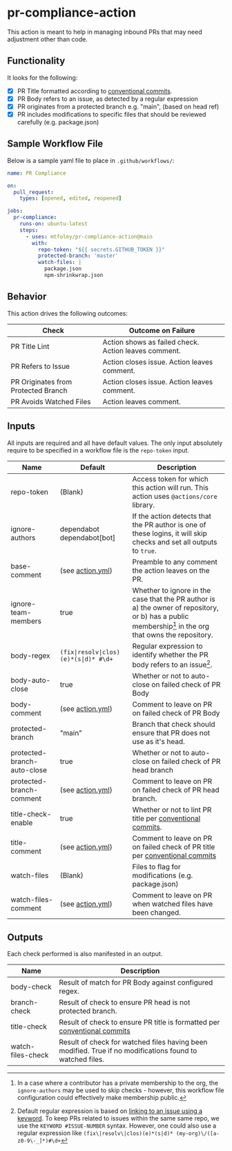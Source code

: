 # pr-compliance-action

This action is meant to help in managing inbound PRs that may need adjustment other than code.

## Functionality

It looks for the following:
- [x] PR Title formatted according to [conventional commits](https://www.conventionalcommits.org/en/v1.0.0/).
- [x] PR Body refers to an issue, as detected by a regular expression
- [x] PR originates from a protected branch e.g. "main", (based on head ref)
- [x] PR includes modifications to specific files that should be reviewed carefully (e.g. package.json)

## Sample Workflow File

Below is a sample yaml file to place in `.github/workflows/`:

```yml
name: PR Compliance

on:
  pull_request:
    types: [opened, edited, reopened]

jobs:
  pr-compliance:
    runs-on: ubuntu-latest
    steps:
      - uses: mtfoley/pr-compliance-action@main
        with:
          repo-token: "${{ secrets.GITHUB_TOKEN }}"
          protected-branch: 'master'
          watch-files: |
            package.json
            npm-shrinkwrap.json
```

## Behavior

This action drives the following outcomes:

Check | Outcome on Failure
--- | ---
PR Title Lint | Action shows as failed check. Action leaves comment.
PR Refers to Issue | Action closes issue. Action leaves comment.
PR Originates from Protected Branch | Action closes issue. Action leaves comment.
PR Avoids Watched Files | Action leaves comment.

## Inputs

All inputs are required and all have default values. The only input absolutely require to be specified in a workflow file is the `repo-token` input.

Name | Default | Description
--- | --- | ---
repo-token | (Blank) | Access token for which this action will run. This action uses `@actions/core` library.
ignore-authors | dependabot<br/>dependabot[bot] | If the action detects that the PR author is one of these logins, it will skip checks and set all outputs to `true`.
base-comment | (see [action.yml](./action.yml)) | Preamble to any comment the action leaves on the PR.
ignore-team-members | true | Whether to ignore in the case that the PR author is a) the owner of repository, or b) has a public membership[^1] in the org that owns the repository.
body-regex | `(fix\|resolv\|clos)(e)*(s\|d)* #\d+` | Regular expression to identify whether the PR body refers to an issue[^2].
body-auto-close | true | Whether or not to auto-close on failed check of PR Body
body-comment | (see [action.yml](./action.yml)) | Comment to leave on PR on failed check of PR Body
protected-branch | "main" | Branch that check should ensure that PR does not use as it's head.
protected-branch-auto-close | true | Whether or not to auto-close on failed check of PR head branch
protected-branch-comment | (see [action.yml](./action.yml)) | Comment to leave on PR on failed check of PR head branch.
title-check-enable | true | Whether or not to lint PR title per [conventional commits](https://www.conventionalcommits.org/en/v1.0.0/).
title-comment | (see [action.yml](./action.yml)) | Comment to leave on PR on failed check of PR title per [conventional commits](https://www.conventionalcommits.org/en/v1.0.0/)
watch-files | (Blank) | Files to flag for modifications (e.g. package.json)
watch-files-comment | (see [action.yml](./action.yml)) | Comment to leave on PR when watched files have been changed.

[^1]: In a case where a contributor has a private membership to the org, the `ignore-authors` may be used to skip checks - however, this workflow file configuration could effectively make membership public.
[^2]: Default regular expression is based on [linking to an issue using a keyword](https://docs.github.com/en/issues/tracking-your-work-with-issues/linking-a-pull-request-to-an-issue#linking-a-pull-request-to-an-issue-using-a-keyword). To keep PRs related to issues within the same same repo, we use the `KEYWORD #ISSUE-NUMBER` syntax. However, one could also use a regular expression like `(fix\|resolv\|clos)(e)*(s|d)* (my-org)\/([a-z0-9\-_]*)#\d+`

## Outputs

Each check performed is also manifested in an output.

Name | Description
--- | ---
body-check | Result of match for PR Body against configured regex.
branch-check | Result of check to ensure PR head is not protected branch.
title-check | Result of check to ensure PR title is formatted per [conventional commits](https://www.conventionalcommits.org/en/v1.0.0/)
watch-files-check | Result of check for watched files having been modified. True if no modifications found to watched files.

